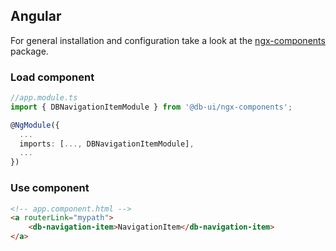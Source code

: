 ## Angular

For general installation and configuration take a look at the [ngx-components](https://www.npmjs.com/package/@db-ui/ngx-components) package.

### Load component

```ts app.module.ts
//app.module.ts
import { DBNavigationItemModule } from '@db-ui/ngx-components';

@NgModule({
  ...
  imports: [..., DBNavigationItemModule],
  ...
})

```

### Use component

```html app.component.html
<!-- app.component.html -->
<a routerLink="mypath">
	<db-navigation-item>NavigationItem</db-navigation-item>
</a>
```
